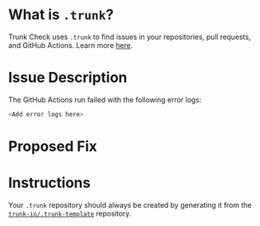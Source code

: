 # What is `.trunk`?

Trunk Check uses `.trunk` to find issues in your repositories, pull requests, and GitHub Actions. Learn more
[here][check-github-integration].

# Issue Description

The GitHub Actions run failed with the following error logs:

```bash
<Add error logs here>
```

# Proposed Fix

<Add description of proposed fix here>

# Instructions

<Add instructions on how to fix the failing GitHub Actions run here>

Your `.trunk` repository should always be created by generating it from the
[`trunk-io/.trunk-template`](https://github.com/trunk-io/.trunk-template) repository.

[check-github-integration]: https://docs.trunk.io/docs/check-github-integration
